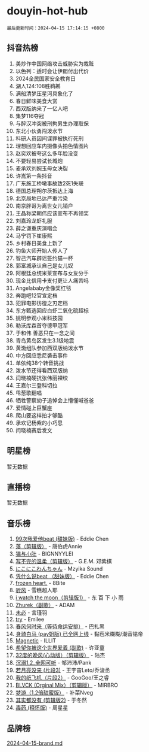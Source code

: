 # douyin-hot-hub

`最后更新时间：2024-04-15 17:14:15 +0800`

## 抖音热榜

1. 美炒作中国网络攻击威胁实为栽赃
1. 以色列：适时会让伊朗付出代价
1. 2024全民国家安全教育日
1. 湖人124:108胜鹈鹕
1. 满船清梦压星河具象化了
1. 春日鲜味美食大赏
1. 西双版纳来了一亿人吧
1. 集梦116夺冠
1. 与醉汉冲突被刑拘男生办理取保
1. 东北小伙勇闯泼水节
1. 科研人员因间谍罪被执行死刑
1. 理想回应车内摄像头拍色情图片
1. 赵奕欢被夸这么多年脸没变
1. 不要轻易尝试长城炮
1. 麦承欢刘婉玉母女决裂
1. 许嵩第一条抖音
1. 广东施工桥墩事故致2死1失联
1. 德国总理朔尔茨抵达上海
1. 北京局地已达严重污染
1. 南京胖哥为离世女儿销户
1. 王晶称梁朝伟应该宣布不再领奖
1. 刘嘉玲龙虾礼服
1. 薛之谦重庆演唱会
1. 马宁罚下崔康熙
1. 乡村春日美食上新了
1. 钓鱼大师开始人传人了
1. 智己汽车辟谣签约猫一杯
1. 郭富城承认自己是女儿奴
1. 阿根廷总统米莱宣布与女友分手
1. 现金比信用卡支付更让人痛苦吗
1. Angelababy金像奖红毯
1. 奔跑吧12官宣定档
1. 犯罪电影彷徨之刃定档
1. 东方甄选回应白虾二氧化硫超标
1. 姚明参观小米科技园
1. 勒沃库森首夺德甲冠军
1. 于和伟 善恶只在一念之间
1. 青岛黄岛区发生3.1级地震
1. 黄渤组队参加西双版纳泼水节
1. 中方回应悉尼袭击事件
1. 单依纯38个转音挑战
1. 泼水节还得看西双版纳
1. 闫晓楠硬抗张伟丽裸绞
1. 王嘉尔三登科切拉
1. 甩葱歌翻唱
1. 牺牲警察幼子追悼会上懵懂喊爸爸
1. 爱情碰上巨蟹座
1. 爬山要这样拍才够酷
1. 承欢记杨紫的小巧思
1. 闫晓楠赛后发文

## 明星榜

暂无数据

## 直播榜

暂无数据

## 音乐榜

1. [99次我爱他beat (甜妹版)](https://sf5-hl-cdn-tos.douyinstatic.com/obj/tos-cn-ve-2774/ocBPCLaDWFQr2tJdQmEDjGfSYIjegYYPBQZykZ) - Eddie Chen
1. [落（剪辑版）](https://sf5-hl-cdn-tos.douyinstatic.com/obj/tos-cn-ve-2774/o0h6HvN1BBbli9LtU3i5fQIleBQMF5Cg4TZmmC) - 唐伯虎Annie
1. [猫与小肚](https://sf6-cdn-tos.douyinstatic.com/obj/tos-cn-ve-2774/osZeoClMECgK8DYl6VebABgbchEtPYQjZEnRtd) - BIGNNYYLEI
1. [写不完的温柔（剪辑版）](https://sf6-cdn-tos.douyinstatic.com/obj/tos-cn-ve-2774/oYBzzZQJ233GfwkemJJffAIWgeIYrjZfWhHTcG) - G.E.M. 邓紫棋
1. [にこにこわんちゃん](https://sf5-hl-cdn-tos.douyinstatic.com/obj/tos-cn-ve-2774/ooyIapOMDeFipMOAMzingeei01o1UXJZQDlbCr) - Mzyika Sound
1. [凭什么说beat （甜妹版）](https://sf3-cdn-tos.douyinstatic.com/obj/tos-cn-ve-2774/o4jT7FfmgeMO96zHaEAeIMFE8U1qkL6UDqDuCy) - Eddie Chen
1. [frozen heart.](https://sf5-hl-cdn-tos.douyinstatic.com/obj/tos-cn-ve-2774/oIIWJfyjIACZA9zQMtnJ6hQQhFC4vhCupoRBsO) - 8Bite
1. [听风](https://sf5-hl-cdn-tos.douyinstatic.com/obj/tos-cn-ve-2774/oAPa3yDDDIZygYzQdBemCAIngcCeEARgbQDtJC) - 雪糕超人耶
1. [i watch the moon（剪辑版1）](https://sf5-hl-cdn-tos.douyinstatic.com/obj/tos-cn-ve-2774/o0I9mSChzHZANMJIEBfkCQzzg6N5WAcVtqft9P) - 东 百 下 小 雨
1. [Zhurek（副歌）](https://sf3-cdn-tos.douyinstatic.com/obj/tos-cn-ve-2774/ooQm8FBZQDlf0btEYgVpCcSCQfrdJGBEKZYBGS) - ADAM
1. [未必](https://sf3-cdn-tos.douyinstatic.com/obj/tos-cn-ve-2774/ogntQMFnKQDZUgTCYuJgfLEtleYZZFxBQqhhFB) - 言瑾羽
1. [try](https://sf5-hl-cdn-tos.douyinstatic.com/obj/tos-cn-ve-2774/oMCYLreazYIFEgVb1vQdrJnJTbe8DDfiCA6gKw) - Emilee
1. [春风何时来（等待命运安排）](https://sf3-cdn-tos.douyinstatic.com/obj/tos-cn-ve-2774/oICBNbD3gelMfB4WgiD1KI2jQtXZE2FgHLwtsl) - 巴扎黑
1. [身骑白马 (pay姐版) 已全网上线](https://sf6-cdn-tos.douyinstatic.com/obj/tos-cn-ve-2774/oQLO5ZgLsFkaDhdIIveF2zUCgfweY0gWaH4AQG) - 黏苞米糊糊/潮音铭帝
1. [Magnetic](https://sf27-cdn-tos.douyinstatic.com/obj/tos-cn-ve-2774/oAQCYdBNZfLACGDmVFAsfAtpy32tqErgQ3XgBN) - ILLIT
1. [希望你被这个世界爱着 (副歌)](https://sf5-hl-cdn-tos.douyinstatic.com/obj/tos-cn-ve-2774/oUHCmWQfZlE3QQBKBeD8rCFLpJzPgCpImhsxMt) - 许亚童
1. [32度的晚风(心动版）（剪辑版）](https://sf3-cdn-tos.douyinstatic.com/obj/tos-cn-ve-2774/owNyabsyWdzUulxhoJfK8IBXgp0UMQAHpvGh2B) - 陆杰
1. [沉溺1.2_全网可听](https://sf5-hl-cdn-tos.douyinstatic.com/obj/tos-cn-ve-2774/ok2QoiBqsWAX9McZmWiI9gAB0EzwD4Xj6yfmtH) - 邹沛沛/Pank
1. [若月亮没来 (片段3)](https://sf5-hl-cdn-tos.douyinstatic.com/obj/tos-cn-ve-2774/okfyEUsGW1B1ovJi5JiN9IjvAT2lMwA054GoEB) - 王宇宙Leto/乔浚丞
1. [我的纸飞机（片段2）](https://sf5-hl-cdn-tos.douyinstatic.com/obj/tos-cn-ve-2774/oM2ZrKcg2CD5AeRB2gkeXOFB1IxAGJdZPazYHf) - GooGoo/王之睿
1. [BLVCK (Orginal Mix）（剪辑版）](https://sf5-hl-cdn-tos.douyinstatic.com/obj/tos-cn-ve-2774/osnDnwSfQThtCz8BikQnbAAZHwC8YcmgvnnlYf) - MIRBRO
1. [梦游（1.2倍甜蜜版）](https://sf6-cdn-tos.douyinstatic.com/obj/tos-cn-ve-2774/o4gyAUm8hwufoEABmwVIiQtHsFuGzAEEWtNMzo) - 补菜Nveg
1. [其实都没有 (剪辑版2)](https://sf5-hl-cdn-tos.douyinstatic.com/obj/tos-cn-ve-2774/oEBNQenHZtBhxYjGgUDQk0BCHTigQafgFlbQ7k) - 于冬然
1. [毒药 (释怀版)](https://sf5-hl-cdn-tos.douyinstatic.com/obj/tos-cn-ve-2774/oYILMEAzspdZBIzy4frJNB8ZHPHWAhiwowd4Ad) - 周星星

## 品牌榜

[2024-04-15-brand.md](2024-04-15-brand.md)
